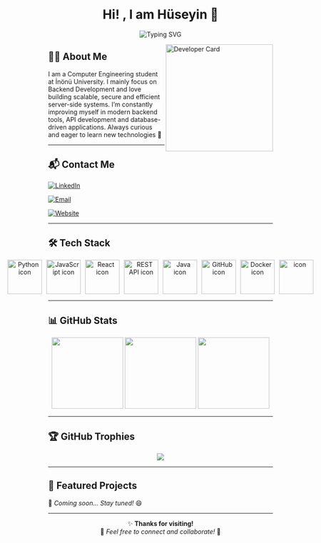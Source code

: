 <h1 align="center">Hi! , I am Hüseyin 👋</h1>

<p align="center">
  <img src="https://readme-typing-svg.herokuapp.com?font=Fira+Code&size=24&pause=900&color=0099FF&center=true&vCenter=true&width=550&lines=Backend+Developer;Computer+Engineering+Student;Tech+Enthusiast;Always+Learning+New+Technologies" alt="Typing SVG" />
</p>

<a><a>
  <img src="https://raw.githubusercontent.com/hsynpng/hsynpng/main/I%E2%80%99m%20back.jpg" align="right" width="240" alt="Developer Card"/>
</a>
</a>

## 👨‍💻 About Me  
<p align="left">
I am a Computer Engineering student at İnönü University.  
I mainly focus on Backend Development and love building scalable, secure and efficient server-side systems.  
I’m constantly improving myself in modern backend tools, API development and database-driven applications.  
Always curious and eager to learn new technologies 🚀  
</p>

---

## 📬 Contact Me

[![LinkedIn](https://img.shields.io/badge/LinkedIn-0A66C2.svg?&style=for-the-badge&logo=LinkedIn&logoColor=white)](https://www.linkedin.com/in/hsynpngx/)

[![Email](https://img.shields.io/badge/Gmail-D14836.svg?&style=for-the-badge&logo=Gmail&logoColor=white)](mailto:hsynpng@gmail.com)

[![Website](https://img.shields.io/badge/Portfolio-1F1F1F.svg?&style=for-the-badge&logo=google-chrome&logoColor=white)](https://hsynpng.com/)

---

## 🛠 Tech Stack 

<div align="center" style="display: flex; justify-content: center; gap: 10px; align-items: center; width:100%">
    <img src="https://techstack-generator.vercel.app/python-icon.svg" alt="Python icon" width="77" height="77" />
    <img src="https://techstack-generator.vercel.app/js-icon.svg" alt="JavaScript icon" width="77" height="77" />
    <img src="https://techstack-generator.vercel.app/react-icon.svg" alt="React icon" width="77" height="77" />
    <img src="https://techstack-generator.vercel.app/restapi-icon.svg" alt="REST API icon" width="77" height="77" />
    <img src="https://techstack-generator.vercel.app/java-icon.svg" alt="Java icon" width="77" height="77" />
    <img src="https://techstack-generator.vercel.app/github-icon.svg" alt="GitHub icon" width="77" height="77" />
    <img src="https://techstack-generator.vercel.app/docker-icon.svg" alt="Docker icon" width="77" height="77" />    
    <img src="https://techstack-generator.vercel.app/mysql-icon.svg" alt="icon" width="77" height="77" />
</div>

---

## 📊 GitHub Stats  

<div align="center">
  
  <img src="https://github-readme-stats.vercel.app/api?username=hsynpng&show_icons=true&theme=tokyonight" height="160px"/>
  <img src="https://github-readme-streak-stats.herokuapp.com/?user=hsynpng&theme=tokyonight" height="160px"/>
  <img src="https://github-readme-stats.vercel.app/api/top-langs/?username=hsynpng&layout=compact&langs_count=8&theme=tokyonight" height="160px"/>
  
</div>


---

## 🏆 GitHub Trophies  
<div align="center">
<img src="https://github-profile-trophy.vercel.app/?username=hsynpng&theme=radical&no-frame=false&no-bg=true&margin-w=4"/>
</div>

---

## 📌 Featured Projects  
📌 *Coming soon… Stay tuned!* 😄  

---

<div align="center">
  
✨ **Thanks for visiting!**  
🤝 *Feel free to connect and collaborate!* 🚀  

</div>
